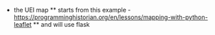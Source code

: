 * the UEI map
** starts from this example - 
https://programminghistorian.org/en/lessons/mapping-with-python-leaflet
** and will use flask

